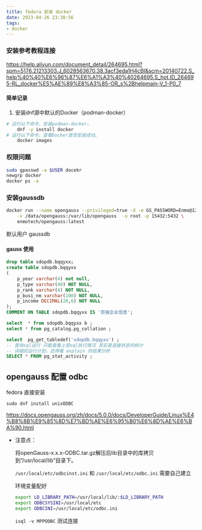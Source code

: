 ```yaml
---
title: fedora 安装 docker
date: 2023-04-26 23:38:56
tags:
- docker
---
```

### 安装参考教程连接
https://help.aliyun.com/document_detail/264695.html?spm=5176.21213303.J_6028563670.38.3acf3eda1H4cBI&scm=20140722.S_help%40%40%E6%96%87%E6%A1%A3%40%40264695.S_hot.ID_264695-RL_docker%E5%AE%89%E8%A3%85-OR_s%2Bhelpmain-V_1-P0_7

#### 简单记录
1. 安装dnf源中默认的Docker（podman-docker）
```bash
# 运行以下命令，安装podman-docker。
    dnf -y install docker
# 运行以下命令，查看Docker是否安装成功。
    docker images

```

### 权限问题
```bash
sudo gpasswd -a $USER docekr 
newgrp docker 
docker ps -a
```


### 安装gaussdb
```bash
docker run --name opengauss --privileged=true -d -e GS_PASSWORD=Enmo@123 \
    -v /data/opengauss:/var/lib/opengauss  -u root -p 15432:5432 \
    enmotech/opengauss:latest
```

默认用户 gaussdb

#### gauss 使用
```sql
drop table sdopdb.bqqyxx;
create table sdopdb.bqqyxx 
(
	p_year varchar(4) not null,
	p_type varchar(40) NOT NULL,
	p_rank varchar(4) NOT NULL,
	p_busi_nm varchar(100) NOT NULL,
	p_income DECIMAL(20,6) NOT NULL 
);
COMMENT ON TABLE sdopdb.bqqyxx IS '百强企业信息';

select  * from sdopdb.bqqyxx b ;
select * from pg_catalog.pg_collation ;

select  pg_get_tabledef('sdopdb.bqqyxx') ;
-- 查询sql运行 只能查看上层sql执行情况 其实是连接状态的统计
-- 详细的运行计划，还得看 explain 的结果分析
SELECT * FROM pg_stat_activity ;

```


## opengauss 配置 odbc 
fedora 直接安装  
```
sudo dnf install unixODBC
```

https://docs.opengauss.org/zh/docs/5.0.0/docs/DeveloperGuide/Linux%E4%B8%8B%E9%85%8D%E7%BD%AE%E6%95%B0%E6%8D%AE%E6%BA%90.html

* 注意点：  

	将openGauss-x.x.x-ODBC.tar.gz解压后lib目录中的库拷贝到“/usr/local/lib”目录下。

	`/usr/local/etc/odbcinst.ini` 和 `/usr/local/etc/odbc.ini` 需要自己建立

	环境变量配好
	```bash
	export LD_LIBRARY_PATH=/usr/local/lib/:$LD_LIBRARY_PATH
	export ODBCSYSINI=/usr/local/etc
	export ODBCINI=/usr/local/etc/odbc.ini
	```

	`isql -v MPPODBC`  测试连接
